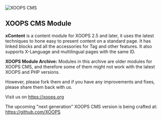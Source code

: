 ![XOOPS CMS](https://xoops.org/themes/wox/images/logo.png)
## XOOPS CMS Module 

**xContent** is a content module for XOOPS 2.5 and later, it uses the latest techniques to hone easy to present content on a standard page.
It has linked blocks and all the accessories for Tag and other features. It also supports X-Language and multilingual pages with the same ID.

**XOOPS Module Archive:** Modules in this archive are older modules for XOOPS CMS, and therefore some of them might not work with the latest XOOPS and PHP versions. 

However, please fork them and if you have any improvements and fixes, please share them back with us. 

Visit us on https://xoops.org

The upcoming "next generation" XOOPS CMS version is being crafted at: https://github.com/XOOPS
